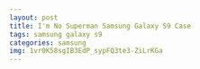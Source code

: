 ```yaml
---
layout: post
title: I'm No Superman Samsung Galaxy S9 Case
tags: samsung galaxy s9
categories: samsung
img: 1vr0K58sgIB3EdP_sypFQ3te3-ZiLrKGa
---
```

